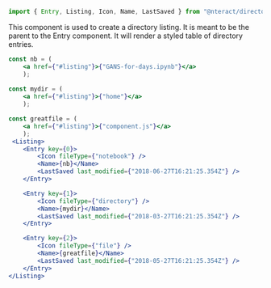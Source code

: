 ```jsx static
import { Entry, Listing, Icon, Name, LastSaved } from "@nteract/directory-listing"
```
This component is used to create a directory listing. It is meant to be the parent to the Entry component. It will render a styled table of directory entries. 

```jsx
const nb = (
    <a href={"#listing"}>{"GANS-for-days.ipynb"}</a>
    );
    
const mydir = (
    <a href={"#listing"}>{"home"}</a>
    );

const greatfile = (
    <a href={"#listing"}>{"component.js"}</a>
    );
 <Listing>
    <Entry key={0}>
        <Icon fileType={"notebook"} />
        <Name>{nb}</Name>
        <LastSaved last_modified={"2018-06-27T16:21:25.354Z"} />
    </Entry>

    <Entry key={1}>
        <Icon fileType={"directory"} />
        <Name>{mydir}</Name>
        <LastSaved last_modified={"2018-03-27T16:21:25.354Z"} />
    </Entry>

    <Entry key={2}>
        <Icon fileType={"file"} />
        <Name>{greatfile}</Name>
        <LastSaved last_modified={"2018-05-27T16:21:25.354Z"} />
    </Entry>
</Listing>
```